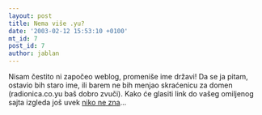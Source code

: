 ```yaml
---
layout: post
title: Nema više .yu?
date: '2003-02-12 15:53:10 +0100'
mt_id: 7
post_id: 7
author: jablan
---
```

Nisam čestito ni započeo weblog, promeniše ime državi! Da se ja pitam, ostavio bih staro ime, ili barem ne bih menjao skraćenicu za domen (radionica.co.yu baš dobro zvuči). Kako će glasiti link do vašeg omiljenog sajta izgleda još uvek [niko ne zna](http://www.iso.org/iso/en/prods-services/iso3166ma/01whats-new/2003-02-06_statement_yu.html)...

